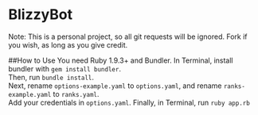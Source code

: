 BlizzyBot
=============
Note: This is a personal project, so all git requests will be ignored. 
Fork if you wish, as long as you give credit.

##How to Use
You need Ruby 1.9.3+ and Bundler.
In Terminal, install bundler with `gem install bundler`.<br>
Then, run `bundle install`.<br>
Next, rename `options-example.yaml` to `options.yaml`, and rename `ranks-example.yaml` to `ranks.yaml`.<br>
Add your credentials in `options.yaml`. Finally, in Terminal, run `ruby app.rb`
